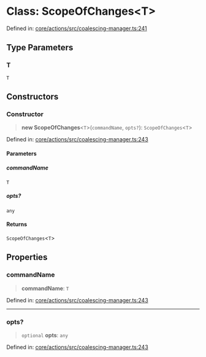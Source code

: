 # Class: ScopeOfChanges\<T\>

Defined in: [core/actions/src/coalescing-manager.ts:241](https://github.com/LaWebcapsule/orbits/blob/c3df2928f71624e98d4040b83ec90f54b96915b0/core/actions/src/coalescing-manager.ts#L241)

## Type Parameters

### T

`T`

## Constructors

### Constructor

> **new ScopeOfChanges**\<`T`\>(`commandName`, `opts?`): `ScopeOfChanges`\<`T`\>

Defined in: [core/actions/src/coalescing-manager.ts:243](https://github.com/LaWebcapsule/orbits/blob/c3df2928f71624e98d4040b83ec90f54b96915b0/core/actions/src/coalescing-manager.ts#L243)

#### Parameters

##### commandName

`T`

##### opts?

`any`

#### Returns

`ScopeOfChanges`\<`T`\>

## Properties

### commandName

> **commandName**: `T`

Defined in: [core/actions/src/coalescing-manager.ts:243](https://github.com/LaWebcapsule/orbits/blob/c3df2928f71624e98d4040b83ec90f54b96915b0/core/actions/src/coalescing-manager.ts#L243)

***

### opts?

> `optional` **opts**: `any`

Defined in: [core/actions/src/coalescing-manager.ts:243](https://github.com/LaWebcapsule/orbits/blob/c3df2928f71624e98d4040b83ec90f54b96915b0/core/actions/src/coalescing-manager.ts#L243)
